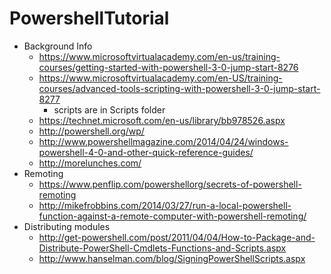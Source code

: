 # PowershellTutorial
- Background Info
   - https://www.microsoftvirtualacademy.com/en-us/training-courses/getting-started-with-powershell-3-0-jump-start-8276 
   - https://www.microsoftvirtualacademy.com/en-US/training-courses/advanced-tools-scripting-with-powershell-3-0-jump-start-8277  
      - scripts are in Scripts folder
   - https://technet.microsoft.com/en-us/library/bb978526.aspx 
   - http://powershell.org/wp/ 
   - http://www.powershellmagazine.com/2014/04/24/windows-powershell-4-0-and-other-quick-reference-guides/ 
   - http://morelunches.com/ 
- Remoting
   - https://www.penflip.com/powershellorg/secrets-of-powershell-remoting 
   - http://mikefrobbins.com/2014/03/27/run-a-local-powershell-function-against-a-remote-computer-with-powershell-remoting/ 
- Distributing modules
   - http://get-powershell.com/post/2011/04/04/How-to-Package-and-Distribute-PowerShell-Cmdlets-Functions-and-Scripts.aspx 
   - http://www.hanselman.com/blog/SigningPowerShellScripts.aspx 

